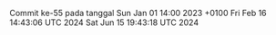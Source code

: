 Commit ke-55 pada tanggal Sun Jan 01 14:00 2023 +0100
Fri Feb 16 14:43:06 UTC 2024
Sat Jun 15 19:43:18 UTC 2024
